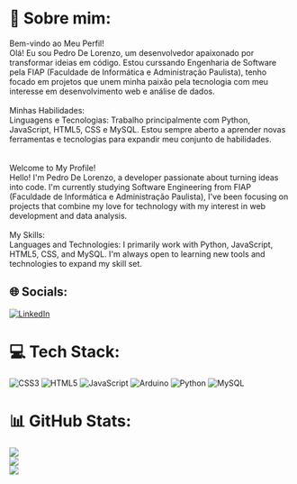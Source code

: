 # 💫 Sobre mim:
Bem-vindo ao Meu Perfil!<br>Olá! Eu sou Pedro De Lorenzo, um desenvolvedor apaixonado por transformar ideias em código. Estou curssando Engenharia de Software pela FIAP (Faculdade de Informática e Administração Paulista), tenho focado em projetos que unem minha paixão pela tecnologia com meu interesse em desenvolvimento web e análise de dados.<br><br>Minhas Habilidades:<br>Linguagens e Tecnologias: Trabalho principalmente com Python, JavaScript, HTML5, CSS e MySQL. Estou sempre aberto a aprender novas ferramentas e tecnologias para expandir meu conjunto de habilidades.<br><br><br>Welcome to My Profile!<br>Hello! I'm Pedro De Lorenzo, a developer passionate about turning ideas into code. I'm currently studying Software Engineering from FIAP (Faculdade de Informática e Administração Paulista), I've been focusing on projects that combine my love for technology with my interest in web development and data analysis.<br><br>My Skills:<br>Languages and Technologies: I primarily work with Python, JavaScript, HTML5, CSS, and MySQL. I'm always open to learning new tools and technologies to expand my skill set.


## 🌐 Socials:
[![LinkedIn](https://img.shields.io/badge/LinkedIn-%230077B5.svg?logo=linkedin&logoColor=white)](https://www.linkedin.com/in/pedro-de-lorenzo/)

# 💻 Tech Stack:
![CSS3](https://img.shields.io/badge/css3-%231572B6.svg?style=flat&logo=css3&logoColor=white) ![HTML5](https://img.shields.io/badge/html5-%23E34F26.svg?style=flat&logo=html5&logoColor=white) ![JavaScript](https://img.shields.io/badge/javascript-%23323330.svg?style=flat&logo=javascript&logoColor=%23F7DF1E) ![Arduino](https://img.shields.io/badge/-Arduino-00979D?style=flat&logo=Arduino&logoColor=white) ![Python](https://img.shields.io/badge/python-3670A0?style=flat&logo=python&logoColor=ffdd54) ![MySQL](https://img.shields.io/badge/mysql-%2300000f.svg?style=flat&logo=mysql&logoColor=white)
# 📊 GitHub Stats:
![](https://github-readme-stats.vercel.app/api?username=PedroLorenzop&theme=radical&hide_border=true&include_all_commits=true&count_private=false)<br/>
![](https://github-readme-streak-stats.herokuapp.com/?user=PedroLorenzop&theme=radical&hide_border=true)<br/>
![](https://github-readme-stats.vercel.app/api/top-langs/?username=PedroLorenzop&theme=radical&hide_border=true&include_all_commits=true&count_private=false&layout=compact)

<!-- Proudly created with GPRM ( https://gprm.itsvg.in ) -->
